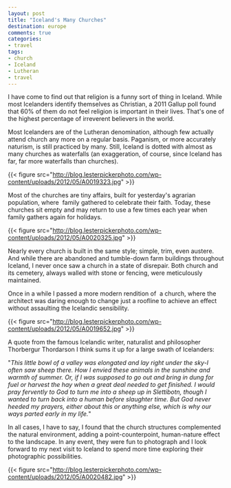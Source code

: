 ```yaml
---
layout: post
title: "Iceland's Many Churches"
destination: europe
comments: true
categories:
- travel
tags:
- church
- Iceland
- Lutheran
- travel
---
```

I have come to find out that religion is a funny sort of thing in Iceland. While most Icelanders identify themselves as Christian, a 2011 Gallup poll found that 60% of them do not feel religion is important in their lives. That's one of the highest percentage of irreverent believers in the world.

Most Icelanders are of the Lutheran denomination, although few actually attend church any more on a regular basis. Paganism, or more accurately naturism, is still practiced by many. Still, Iceland is dotted with almost as many churches as waterfalls (an exaggeration, of course, since Iceland has far, far more waterfalls than churches).

{{< figure src="http://blog.lesterpickerphoto.com/wp-content/uploads/2012/05/A0019323.jpg" >}}

Most of the churches are tiny affairs, built for yesterday's agrarian population, where  family gathered to celebrate their faith. Today, these churches sit empty and may return to use a few times each year when family gathers again for holidays.

{{< figure src="http://blog.lesterpickerphoto.com/wp-content/uploads/2012/05/A0020325.jpg" >}}

Nearly every church is built in the same style; simple, trim, even austere. And while there are abandoned and tumble-down farm buildings throughout Iceland, I never once saw a church in a state of disrepair. Both church and its cemetery, always walled with stone or fencing, were meticulously maintained.

Once in a while I passed a more modern rendition of  a church, where the architect was daring enough to change just a roofline to achieve an effect without assaulting the Icelandic sensibility.

{{< figure src="http://blog.lesterpickerphoto.com/wp-content/uploads/2012/05/A0019652.jpg" >}}

A quote from the famous Icelandic writer, naturalist and philosopher Thorbergur Thordarson I think sums it up for a large swath of Icelanders:

"<em>This little bowl of a valley was elongated and lay right under the sky-I often saw sheep there. How I envied these animals in the sunshine and warmth of summer. Or, if I was supposed to go out and bring in dung for fuel or harvest the hay when a great deal needed to get finished. I would pray fervently to God to turn me into a sheep up in Slettibotn, though I wanted to turn back into a human before slaughter time. But God never heeded my prayers, either about this or anything else, which is why our ways parted early in my life.</em>"

In all cases, I have to say, I found that the church structures complemented the natural environment, adding a point-counterpoint, human-nature effect to the landscape. In any event, they were fun to photograph and I look forward to my next visit to Iceland to spend more time exploring their photographic possibilities.

{{< figure src="http://blog.lesterpickerphoto.com/wp-content/uploads/2012/05/A0020482.jpg" >}}
